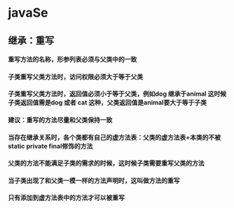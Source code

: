 # javaSe
## 继承：重写

#### 重写方法的名称，形参列表必须与父类中的一致

#### 子类重写父类方法时，访问权限必须大于等于父类

#### 子类重写父类方法时，返回值必须小于等于父类，例如dog 继承于animal  这时候子类返回值需是dog 或者 cat 这种，父类返回值是animal要大于等于子类

#### 建议：重写的方法尽量和父类保持一致

#### 当存在继承关系时，各个类都有自己的虚方法表：父类的虚方法表+本类的不被static private final修饰的方法 

#### 父类的方法不能满足子类的需求的时候，这时候子类需要重写父类的方法

#### 当子类出现了和父类一模一样的方法声明时，这叫做方法的重写

#### 只有添加到虚方法表中的方法才可以被重写

